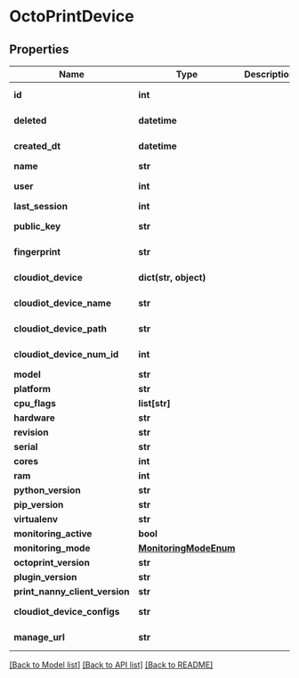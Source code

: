 # OctoPrintDevice


## Properties
Name | Type | Description | Notes
------------ | ------------- | ------------- | -------------
**id** | **int** |  | [optional] [readonly] 
**deleted** | **datetime** |  | [optional] [readonly] 
**created_dt** | **datetime** |  | [optional] [readonly] 
**name** | **str** |  | 
**user** | **int** |  | [optional] [readonly] 
**last_session** | **int** |  | [optional] 
**public_key** | **str** |  | [optional] [readonly] 
**fingerprint** | **str** |  | [optional] [readonly] 
**cloudiot_device** | **dict(str, object)** |  | [optional] [readonly] 
**cloudiot_device_name** | **str** |  | [optional] [readonly] 
**cloudiot_device_path** | **str** |  | [optional] [readonly] 
**cloudiot_device_num_id** | **int** |  | [optional] [readonly] 
**model** | **str** |  | 
**platform** | **str** |  | 
**cpu_flags** | **list[str]** |  | [optional] 
**hardware** | **str** |  | [optional] 
**revision** | **str** |  | [optional] 
**serial** | **str** |  | 
**cores** | **int** |  | 
**ram** | **int** |  | 
**python_version** | **str** |  | 
**pip_version** | **str** |  | 
**virtualenv** | **str** |  | [optional] 
**monitoring_active** | **bool** |  | [optional] 
**monitoring_mode** | [**MonitoringModeEnum**](MonitoringModeEnum.md) |  | [optional] 
**octoprint_version** | **str** |  | 
**plugin_version** | **str** |  | 
**print_nanny_client_version** | **str** |  | 
**cloudiot_device_configs** | **str** |  | [optional] [readonly] 
**manage_url** | **str** |  | [optional] [readonly] 

[[Back to Model list]](../README.md#documentation-for-models) [[Back to API list]](../README.md#documentation-for-api-endpoints) [[Back to README]](../README.md)


